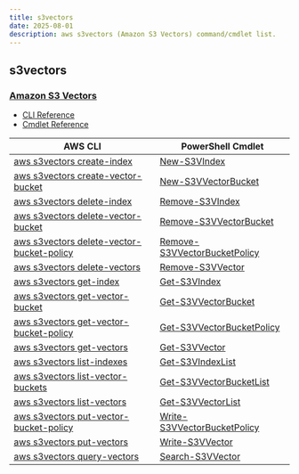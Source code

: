 ```yaml
---
title: s3vectors
date: 2025-08-01
description: aws s3vectors (Amazon S3 Vectors) command/cmdlet list.
---
```


## s3vectors

### [Amazon S3 Vectors](https://aws.amazon.com/s3/features/vectors/)

* [CLI Reference](https://awscli.amazonaws.com/v2/documentation/api/latest/reference/s3vectors/index.html)
* [Cmdlet Reference](https://docs.aws.amazon.com/powershell/v5/reference/items/S3Vectors_cmdlets.html)

|AWS CLI|PowerShell Cmdlet|
|----|----|
|[aws s3vectors create-index](https://awscli.amazonaws.com/v2/documentation/api/latest/reference/s3vectors/create-index.html)|[New-S3VIndex](https://docs.aws.amazon.com/powershell/latest/reference/items/New-S3VIndex.html)|
|[aws s3vectors create-vector-bucket](https://awscli.amazonaws.com/v2/documentation/api/latest/reference/s3vectors/create-vector-bucket.html)|[New-S3VVectorBucket](https://docs.aws.amazon.com/powershell/latest/reference/items/New-S3VVectorBucket.html)|
|[aws s3vectors delete-index](https://awscli.amazonaws.com/v2/documentation/api/latest/reference/s3vectors/delete-index.html)|[Remove-S3VIndex](https://docs.aws.amazon.com/powershell/latest/reference/items/Remove-S3VIndex.html)|
|[aws s3vectors delete-vector-bucket](https://awscli.amazonaws.com/v2/documentation/api/latest/reference/s3vectors/delete-vector-bucket.html)|[Remove-S3VVectorBucket](https://docs.aws.amazon.com/powershell/latest/reference/items/Remove-S3VVectorBucket.html)|
|[aws s3vectors delete-vector-bucket-policy](https://awscli.amazonaws.com/v2/documentation/api/latest/reference/s3vectors/delete-vector-bucket-policy.html)|[Remove-S3VVectorBucketPolicy](https://docs.aws.amazon.com/powershell/latest/reference/items/Remove-S3VVectorBucketPolicy.html)|
|[aws s3vectors delete-vectors](https://awscli.amazonaws.com/v2/documentation/api/latest/reference/s3vectors/delete-vectors.html)|[Remove-S3VVector](https://docs.aws.amazon.com/powershell/latest/reference/items/Remove-S3VVector.html)|
|[aws s3vectors get-index](https://awscli.amazonaws.com/v2/documentation/api/latest/reference/s3vectors/get-index.html)|[Get-S3VIndex](https://docs.aws.amazon.com/powershell/latest/reference/items/Get-S3VIndex.html)|
|[aws s3vectors get-vector-bucket](https://awscli.amazonaws.com/v2/documentation/api/latest/reference/s3vectors/get-vector-bucket.html)|[Get-S3VVectorBucket](https://docs.aws.amazon.com/powershell/latest/reference/items/Get-S3VVectorBucket.html)|
|[aws s3vectors get-vector-bucket-policy](https://awscli.amazonaws.com/v2/documentation/api/latest/reference/s3vectors/get-vector-bucket-policy.html)|[Get-S3VVectorBucketPolicy](https://docs.aws.amazon.com/powershell/latest/reference/items/Get-S3VVectorBucketPolicy.html)|
|[aws s3vectors get-vectors](https://awscli.amazonaws.com/v2/documentation/api/latest/reference/s3vectors/get-vectors.html)|[Get-S3VVector](https://docs.aws.amazon.com/powershell/latest/reference/items/Get-S3VVector.html)|
|[aws s3vectors list-indexes](https://awscli.amazonaws.com/v2/documentation/api/latest/reference/s3vectors/list-indexes.html)|[Get-S3VIndexList](https://docs.aws.amazon.com/powershell/latest/reference/items/Get-S3VIndexList.html)|
|[aws s3vectors list-vector-buckets](https://awscli.amazonaws.com/v2/documentation/api/latest/reference/s3vectors/list-vector-buckets.html)|[Get-S3VVectorBucketList](https://docs.aws.amazon.com/powershell/latest/reference/items/Get-S3VVectorBucketList.html)|
|[aws s3vectors list-vectors](https://awscli.amazonaws.com/v2/documentation/api/latest/reference/s3vectors/list-vectors.html)|[Get-S3VVectorList](https://docs.aws.amazon.com/powershell/latest/reference/items/Get-S3VVectorList.html)|
|[aws s3vectors put-vector-bucket-policy](https://awscli.amazonaws.com/v2/documentation/api/latest/reference/s3vectors/put-vector-bucket-policy.html)|[Write-S3VVectorBucketPolicy](https://docs.aws.amazon.com/powershell/latest/reference/items/Write-S3VVectorBucketPolicy.html)|
|[aws s3vectors put-vectors](https://awscli.amazonaws.com/v2/documentation/api/latest/reference/s3vectors/put-vectors.html)|[Write-S3VVector](https://docs.aws.amazon.com/powershell/latest/reference/items/Write-S3VVector.html)|
|[aws s3vectors query-vectors](https://awscli.amazonaws.com/v2/documentation/api/latest/reference/s3vectors/query-vectors.html)|[Search-S3VVector](https://docs.aws.amazon.com/powershell/latest/reference/items/Search-S3VVector.html)|

